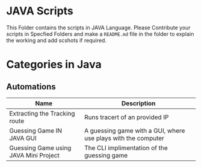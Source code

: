 # JAVA Scripts

This Folder contains the scripts in JAVA Language. Please Contribute your scripts in Specfied Folders and make a `README.md` file in the folder to explain the working and add scshots if required.

# **Categories in Java**


## **Automations**

| Name | Description |
| ----------- | ----------- |
| Extracting the Tracking route | Runs tracert of an provided IP  |
| Guessing Game IN JAVA GUI  | A guessing game with a GUI, where use plays with the computer | 
| Guessing Game using JAVA Mini Project | The CLI implimentation of the guessing game |


